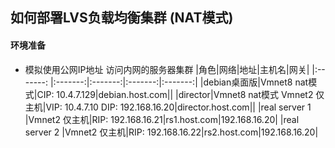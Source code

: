 ## 如何部署LVS负载均衡集群 (NAT模式)
#### 环境准备
- 模拟使用公网IP地址 访问内网的服务器集群
|角色|网络|地址|主机名|网关|
|:-------: |:-------:|:-------:|:-------:|:-------:|
|debian桌面版|Vmnet8 nat模式|CIP: 10.4.7.129|debian.host.com||
|director|Vmnet8 nat模式  Vmnet2 仅主机|VIP: 10.4.7.10  DIP: 192.168.16.20|director.host.com||
|real server 1 |Vmnet2 仅主机|RIP: 192.168.16.21|rs1.host.com|192.168.16.20|
|real server 2 |Vmnet2 仅主机|RIP: 192.168.16.22|rs2.host.com|192.168.16.20|
